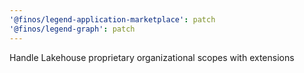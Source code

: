 ```yaml
---
'@finos/legend-application-marketplace': patch
'@finos/legend-graph': patch
---
```


Handle Lakehouse proprietary organizational scopes with extensions
